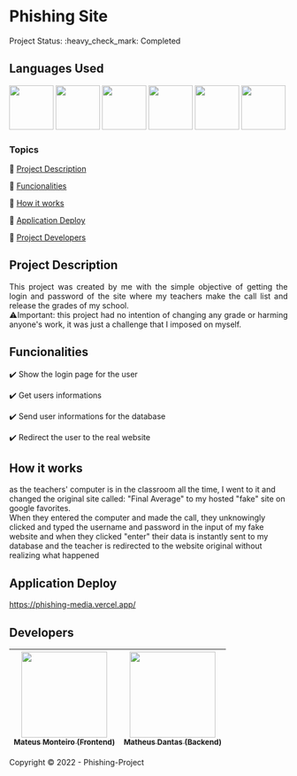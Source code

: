 <h1>Phishing Site</h1>
Project Status: :heavy_check_mark: Completed
<br>
<h2>Languages Used</h2>
<p align="left">
  <img src="https://user-images.githubusercontent.com/81173375/173145423-a677d25e-9f54-4ffe-aaac-06fcb89c6f33.png" width="80" height="80"/>
  <img src="https://user-images.githubusercontent.com/81173375/173145420-09145644-7cdd-4e9f-879a-9b4520f5bb06.png" width="80" height="80"/>
  <img src="https://user-images.githubusercontent.com/81173375/173145425-0cb0b980-ebb6-4f06-a7f7-4ec6ffb2fc2c.png" width="80" height="80"/>
  <img src="https://user-images.githubusercontent.com/81173375/173146357-fca3c8f1-6dfa-4f87-8514-96a3ab932f94.png" width="80" height="80"/>
  <img src="https://user-images.githubusercontent.com/81173375/173146272-9169dc13-f37c-452a-bf60-99681dd1878e.png" width="80" height="80"/>
  <img src="https://user-images.githubusercontent.com/81173375/173146918-272dd65b-ab58-4ed6-a802-c5bb7223bc93.png" width="80" height="80"/>
</p>

### Topics

:small_blue_diamond: [Project Description](#project-description)

:small_blue_diamond: [Funcionalities](#funcionalities)

:small_blue_diamond: [How it works](#how-it-works)

:small_blue_diamond: [Application Deploy](#application-deploy)

:small_blue_diamond: [Project Developers](#developers)


## Project Description 

<p align="justify">
  This project was created by me with the simple objective of getting the login and password of the site where my teachers make the call list and release the grades of my school.<br>
  ⚠️Important: this project had no intention of changing any grade or harming anyone's work, it was just a challenge that I imposed on myself. 
</p>

## Funcionalities

:heavy_check_mark: Show the login page for the user 

:heavy_check_mark: Get users informations  

:heavy_check_mark: Send user informations for the database 

:heavy_check_mark: Redirect the user to the real website

## How it works
 <p>
as the teachers' computer is in the classroom all the time, I went to it and changed the original site called: "Final Average" to my hosted "fake" site on google favorites.<br>
When they entered the computer and made the call, they unknowingly clicked and typed the username and password in the input of my fake website and when they clicked "enter" their data is instantly sent to my database and the teacher is redirected to the website original without realizing what happened
</p>

## Application Deploy

https://phishing-media.vercel.app/

## Developers


| [<img src="https://user-images.githubusercontent.com/81173375/173143781-8d0dfa7d-1d02-49e8-839e-a186046b3a98.jpeg" width=155><br><sub>Mateus Monteiro (Frontend)</sub>](https://github.com/Mateus-Oliveira-Monteiro) |  [<img src="https://user-images.githubusercontent.com/81173375/173147856-f353abba-882b-4e2e-8c0a-e2894e2f0076.jpeg" width=155><br><sub>Matheus Dantas (Backend)</sub>](https://github.com/matheus-dr)
| :---: | :---: 


Copyright :copyright: 2022 - Phishing-Project
 
  
</span>  
